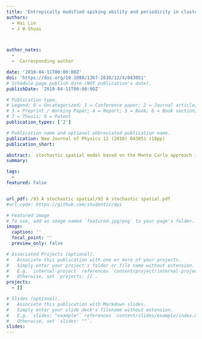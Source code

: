 ```yaml
---
title: 'Entropically modified spiking ability and periodicity in clustered channels'
authors:
  - Hai Lin
  - J W Shuai



author_notes:  
  -      
  -  Corresponding author  

date: '2010-04-11T00:00:00Z'
doi: 'https://doi.org/10.1088/1367-2630/12/4/043051'
# Schedule page publish date (NOT publication's date).
publishDate: '2010-04-11T00:00:00Z'

# Publication type.
# Legend: 0 = Uncategorized; 1 = Conference paper; 2 = Journal article;
# 3 = Preprint / Working Paper; 4 = Report; 5 = Book; 6 = Book section;
# 7 = Thesis; 8 = Patent
publication_types: ['2']

# Publication name and optional abbreviated publication name.
publication: New Journal of Physics 12 (2010) 043051 (18pp)
publication_short: 

abstract:  stochastic spatial model based on the Monte Carlo approach is developed to study the dynamics of human immunodeficiency virus (HIV) infection. We aim to propose a more detailed and realistic simulation frame by incorporating many important features of HIV dynamics, which include infections, replications and mutations of viruses, antigen recognitions, activations and proliferations of lymphocytes, and diffusions, encounters and interactions of virions and lymphocytes. Our model successfully reproduces the three-phase pattern observed in HIV infection, and the simulation results for the time distribution from infection to AIDS onset are also in good agreement with the clinical data. The interactions of viruses and the immune system in all the three phases are investigated. We assess the relative importance of various immune system components in the acute phase. The dynamics of how the two important factors, namely the viral diversity and the asymmetric battle between HIV and the immune system, result in AIDS are investigated in detail with the model.
summary: 

tags:
  - 
featured: False


url_pdf: /93 A stochastic spatial/93 A stochastic spatial.pdf
#url_code: https://github.com/studentiz/dpi

# Featured image
# To use, add an image named `featured.jpg/png` to your page's folder.
image:
  caption: ''
  focal_point: ''
  preview_only: false

# Associated Projects (optional).
#   Associate this publication with one or more of your projects.
#   Simply enter your project's folder or file name without extension.
#   E.g. `internal-project` references `content/project/internal-project/index.md`.
#   Otherwise, set `projects: []`.
projects:
  - []

# Slides (optional).
#   Associate this publication with Markdown slides.
#   Simply enter your slide deck's filename without extension.
#   E.g. `slides: "example"` references `content/slides/example/index.md`.
#   Otherwise, set `slides: ""`.
slides:
---
```



